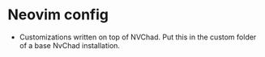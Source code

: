 # Neovim config

- Customizations written on top of NVChad. Put this in the custom folder of a base NvChad installation.
